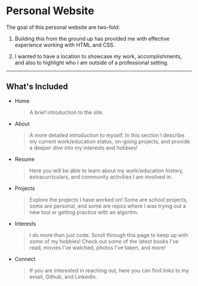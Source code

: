 # Personal Website

The goal of this personal website are two-fold:

1. Building this from the ground up has provided me with effective experience working with HTML and CSS.

2. I wanted to have a location to showcase my work, accomplishments, and also to highlight who I am outside of a professional setting.

---

## What's Included

- Home
    > A brief introduction to the site.
- About
    > A more detailed introduction to myself. 
    > In this section I describe my current work/education status, on-going projects, and provide a deeper dive into my interests and hobbies!
- Resume
    > Here you will be able to learn about my work/education history, extracurriculars, and community activities I am involved in.
- Projects
    > Explore the projects I have worked on! Some are school projects, some are personal, and some are repos where I was trying out a new tool or getting practice with an algoritm.
- Interests
    > I do more than just code. 
    > Scroll through this page to keep up with some of my hobbies! 
    > Check out some of the latest books I've read, movies I've watched, photos I've taken, and more!
- Connect
    > If you are interested in reaching out, here you can find links to my email, Github, and LinkedIn.